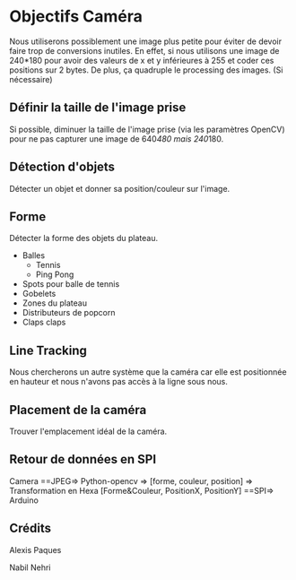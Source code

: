Objectifs Caméra
================

Nous utiliserons possiblement une image plus petite pour éviter de devoir faire trop de conversions inutiles. En effet, si nous utilisons une image de 240*180 pour avoir des valeurs de x et y inférieures à 255 et coder ces positions sur 2 bytes. De plus, ça quadruple le processing des images. (Si nécessaire)

Définir la taille de l'image prise
----------------------------------

Si possible, diminuer la taille de l'image prise (via les paramètres OpenCV) pour ne pas capturer une image de 640*480 mais 240*180.

Détection d'objets
------------------

Détecter un objet et donner sa position/couleur sur l'image.

Forme
-------

Détecter la forme des objets du plateau.

* Balles
  * Tennis
  * Ping Pong
* Spots pour balle de tennis
* Gobelets
* Zones du plateau
* Distributeurs de popcorn
* Claps claps

Line Tracking
--------------

Nous chercherons un autre système que la caméra car elle est positionnée en hauteur et nous n'avons pas accès à la ligne sous nous.

Placement de la caméra
----------------------

Trouver l'emplacement idéal de la caméra.

Retour de données en SPI
-------------------------

Camera ==JPEG=> Python-opencv => [forme, couleur, position] => Transformation en Hexa [Forme&Couleur, PositionX, PositionY] ==SPI=> Arduino

Crédits
---------

Alexis Paques

Nabil Nehri